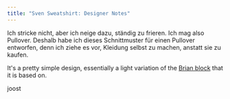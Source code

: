```yaml
---
title: "Sven Sweatshirt: Designer Notes"
---
```


Ich stricke nicht, aber ich neige dazu, ständig zu frieren. Ich mag also Pullover. Deshalb habe ich dieses Schnittmuster für einen Pullover entworfen, denn ich ziehe es vor, Kleidung selbst zu machen, anstatt sie zu kaufen.

It's a pretty simple design, essentially a light variation of the [Brian block](/designs/brian) that it is based on.

joost
